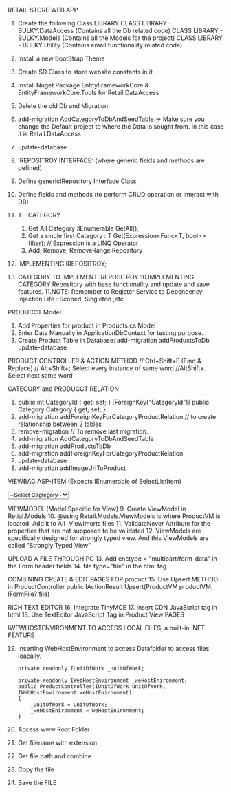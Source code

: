 RETAIL STORE WEB APP

1. Create the following Class LIBRARY
	CLASS LIBRARY - BULKY.DataAccess (Contains all the Db related code)
	CLASS LIBRARY - BULKY.Models (Contains all the Models for the project)
	CLASS LIBRARY - BULKY.Utility (Contains email functionality related code)
	
2. Install a new BootStrap Theme

3. Create SD Class to store website constants in it.
4. Install Nuget Package EntityFrameworkCore & EntityFrameworkCore.Tools for Retail.DataAccess
5. Delete the old Db and Migration
6. add-migration AddCategoryToDbAndSeedTable => Make sure you change the Default project to where the Data is sought from. In this case it is Retail.DataAccess
7. update-database

4. IREPOSITROY INTERFACE: (where generic fields and methods are defined)
5. Define genericIRepository Interface Class
6. Define fields and methods (to perform CRUD operation or interact with DB)
7. T  - CATEGORY
	1. Get All Category  :IEnumerable<T> GetAll();
	2. Get a single first Category : T Get(Expression<Func<T, bool>> filter); // Expression is a LINQ Operator
	3. Add, Remove, RemoveRange Repository
8. IMPLEMENTING IREPOSITROY;
9. CATEGORY TO IMPLEMENT IREPOSITROY
10.IMPLEMENTING CATEGORY Repository with base functionality and update and save features.
11.NOTE: Remember to Register Service to Dependency Injection Life : Scoped, Singleton ,etc


PRODUCCT Model
1. Add Properties for product in Products.cs Model
2. Enter Data Manually in ApplicationDbContext for testing purpose.
3. Create Product Table in Database: 
	add-migration addProductsToDb
	update-database

PRODUCT CONTROLLER & ACTION METHOD
// Ctrl+Shift+F (Find & Replace)
// Alt+Shift+; Select every instance of same word
//AltShift+. Select next same word

CATEGORY and PRODUCCT RELATION
1. public int CategoryId { get; set; }
   [ForeignKey("CategoryId")]
   public Category Category { get; set; }
2. add-migration addForeignKeyForCategoryProductRelation  // to create relationship between 2 tables
3. remove-migration // To remove last migration.
4. add-migration AddCategoryToDbAndSeedTable
5. add-migration addProductsToDb
6. add-migration addForeignKeyForCategoryProductRelation
7. update-database
8. add-migration addImageUrlToProduct

VIEWBAG ASP-ITEM (Expects IEnumerable of SelectListItem)
	<div class="form-floating py-2 col-12">
		<select asp-for="CategoryId" asp-items = "ViewBag.CategoryList" class="form-control boarder-0 shadow" >
			<option disabled selected>--Select Cagtegory--</option>
		</select>
		<label asp-for="CategoryId" class="ms-2"></label>
		<span asp-validation-for="CategoryId" class="text-danger"></span>
	</div>
	
VIEWMODEL (Model Specific for View)
 9. Create ViewModel in Retial.Models
 10. @using Retail.Models.ViewModels is where ProductVM is located. Add it to All _ViewImorts files
 11. ValidateNever Attribute for the properties that are not supposed to be validated
 12. ViewModels are specifically designed for strongly typed view. And this ViewModels are called "Strongly Typed View"
 
 UPLOAD A FILE THROUGH PC
 13. Add enctype = "multipart/form-data" in the Form header fields
 14. file type="file" in the html tag

COMBINING CREATE & EDIT PAGES FOR product
15. Use Upsert METHOD in ProductController
	public IActionResult Upsert(ProductVM productVM, IFormFile? file)

RICH TEXT EDITOR
16. Integrate TinyMCE
17. Insert CDN JavaScript tag in html
18. Use TextEditor JavaScript Tag in Product View PAGES

IWEWHOSTENVIRONMENT TO ACCESS LOCAL FILES, a built-in .NET FEATURE

19. Inserting WebHostEnvironment to access Datafolder to access files loacally.

		private readonly IUnitOfWork _unitOfWork;

        private readonly IWebHostEnvironment _weHostEnironment;
        public ProductController(IUnitOfWork unitOfWork, IWebHostEnvironment weHostEnironment)
        {
            _unitOfWork = unitOfWork;
            _weHostEnironment = weHostEnironment;
        }
20. Access www Root Folder
21. Get filename with extension
22. Get file path and combine
23. Copy the file
24. Save the FILE
